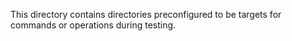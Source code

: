 This directory contains directories preconfigured to be targets for commands or operations during testing.